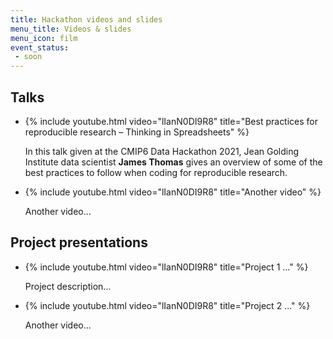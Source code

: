 ```yaml
---
title: Hackathon videos and slides
menu_title: Videos & slides
menu_icon: film
event_status:
 - soon
---
```


## Talks

<ul class="grid">

<li class="video" markdown="1">
{% include youtube.html video="lIanN0DI9R8" title="Best practices for reproducible research – Thinking in Spreadsheets" %}

In this talk given at the CMIP6 Data Hackathon 2021, Jean Golding Institute
data scientist **James Thomas** gives an overview of some of the best
practices to follow when coding for reproducible research.
</li>

<li class="video" markdown="1">
{% include youtube.html video="lIanN0DI9R8" title="Another video" %}

Another video...
</li>

</ul>

## Project presentations

<ul class="grid">

<li class="video" markdown="1">
{% include youtube.html video="lIanN0DI9R8" title="Project 1 ..." %}

Project description...
</li>

<li class="video" markdown="1">
{% include youtube.html video="lIanN0DI9R8" title="Project 2 ..." %}

Another video...
</li>

</ul>
